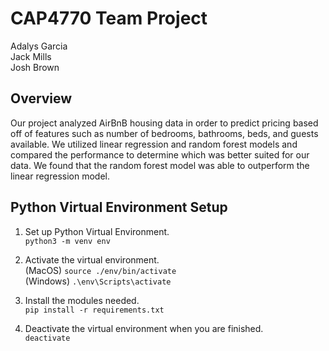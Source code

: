 # CAP4770 Team Project
Adalys Garcia \
Jack Mills \
Josh Brown
## Overview
Our project analyzed AirBnB housing data in order to predict pricing based off of features such as number of bedrooms, bathrooms, beds, and guests available. We utilized linear regression and random forest models and compared the performance to determine which was better suited for our data. We found that the random forest model was able to outperform the linear regression model. 
## Python Virtual Environment Setup
1. Set up Python Virtual Environment. \
`python3 -m venv env`

2. Activate the virtual environment. \
(MacOS) `source ./env/bin/activate` \
(Windows)  `.\env\Scripts\activate`

3. Install the modules needed. \
`pip install -r requirements.txt`

4. Deactivate the virtual environment when you are finished. \
`deactivate`
